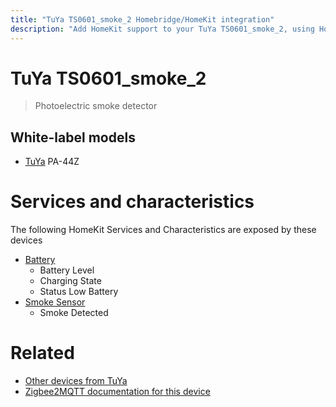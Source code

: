 ```yaml
---
title: "TuYa TS0601_smoke_2 Homebridge/HomeKit integration"
description: "Add HomeKit support to your TuYa TS0601_smoke_2, using Homebridge, Zigbee2MQTT and homebridge-z2m."
---
```

<!---
This file has been GENERATED using src/docgen/docgen.ts
DO NOT EDIT THIS FILE MANUALLY!
-->
# TuYa TS0601_smoke_2
> Photoelectric smoke detector


## White-label models
* [TuYa](../index.md#tuya) PA-44Z

# Services and characteristics
The following HomeKit Services and Characteristics are exposed by
these devices

* [Battery](../../battery.md)
  * Battery Level
  * Charging State
  * Status Low Battery
* [Smoke Sensor](../../sensors.md)
  * Smoke Detected


# Related
* [Other devices from TuYa](../index.md#tuya)
* [Zigbee2MQTT documentation for this device](https://www.zigbee2mqtt.io/devices/TS0601_smoke_2.html)